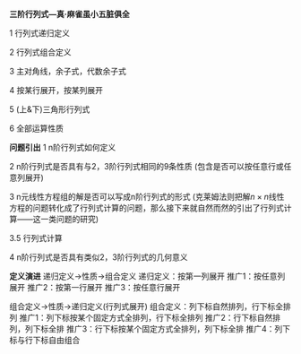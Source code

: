 **三阶行列式—真·麻雀虽小五脏俱全**

1 行列式递归定义

2 行列式组合定义

3 主对角线，余子式，代数余子式

4 按某行展开，按某列展开

5 (上&下)三角形行列式

6 全部运算性质

**问题引出**
1 n阶行列式如何定义

2 n阶行列式是否具有与2，3阶行列式相同的9条性质
(包含是否可以按任意行或任意列展开)

3 n元线性方程组的解是否可以写成n阶行列式的形式
(克莱姆法则把解$n\times n$线性方程的问题转化成了行列式计算的问题，那么接下来就自然而然的引出了行列式计算——这一类问题的研究)

3.5 行列式计算

4 n阶行列式是否具有类似2，3阶行列式的几何意义

**定义演进**
递归定义$\longrightarrow$性质$\longrightarrow$组合定义
递归定义：按第一列展开
推广1：按任意列展开
推广2：按第一行展开
推广3：按任意行展开

组合定义$\longrightarrow$性质$\longrightarrow$递归定义(行列式展开)
组合定义：列下标自然排列，行下标全排列
推广1：列下标按某个固定方式全排列，行下标全排列
推广2：行下标自然排列，列下标全排
推广3：行下标按某个固定方式全排列，列下标全排
推广4：列下标与行下标自由组合
